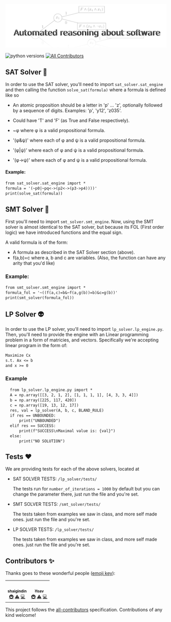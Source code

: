 ![67532 AUTOMATED REASONING ABOUT SOFTWARE](https://github.com/norbit8/automated_reasoning_abt_sw/blob/main/logo.png?raw=true)

<!-- ALL-CONTRIBUTORS-BADGE:START - Do not remove or modify this section -->
![python versions](https://img.shields.io/pypi/pyversions/firebase?style=flat-square)
<space>
[![All Contributors](https://img.shields.io/badge/all_contributors-2-orange.svg?style=flat-square)](#contributors-)
<!-- ALL-CONTRIBUTORS-BADGE:END -->

## SAT Solver :robot:
In order to use the SAT solver, you'll need to import `sat_solver.sat_engine` and then calling the function `solve_sat(formula)` where 
a formula is defined like so
- An atomic proposition should be a letter in 'p' ... 'z', optionally followed by a sequence of digits. Examples: 'p', 'y12', 'z035'.

- Could have 'T' and 'F' (as True and False respectively).

- ~φ where φ is a valid propositional formula.

- '(φ&ψ)' where each of φ and ψ is a valid propositional formula.

- '(φ|ψ)' where each of φ and ψ is a valid propositional formula.

- '(φ->ψ)' where each of φ and ψ is a valid propositional formula.

#### Example:
  ```
  from sat_solver.sat_engine import *
  formula = '(~p0|~pq<->(p2<->(p3->p4))))'
  print(solve_sat(formula))
  ```
## SMT Solver :ghost:
First you'll need to import `smt_solver.smt_engine`.
Now, using the SMT solver is almost identical to the SAT solver,
but because its FOL (First order logic) we have introduced functions and the equal sign.

A valid formula is of the form:

- A formula as described in the SAT Solver section (above).
- f(a,b)=c where a, b and c are variables. (Also, the function can have any arity that you'd like)

### Example:
  ```
  from smt_solver.smt_engine import *
  formula_fol = '~((f(a,c)=b&~f(a,g(b))=b)&c=g(b))'
  print(smt_solver(formula_fol))
  ```

## LP Solver :alien:
In order to use the LP solver, you'll need to import `lp_solver.lp_engine.py`.
Then, you'll need to provide the engine with an Linear programming problem in a form of matricies, and vectors.
Specifically we're accepting linear program in the form of: 
  
  ```
  Maximize Cx
  s.t. Ax <= b
  and x >= 0
  ```
### Example
  ```
    from lp_solver.lp_engine.py import *
    A = np.array([[3, 2, 1, 2], [1, 1, 1, 1], [4, 3, 3, 4]])
    b = np.array([225, 117, 420])
    c = np.array([19, 13, 12, 17])
    res, val = lp_solver(A, b, c, BLAND_RULE)
    if res == UNBOUNDED:
        print("UNBOUNDED")
    elif res == SUCCESS:
        print(f"SUCCESS\nMaximal value is: {val}")
    else:
        print("NO SOLUTION")
  ```
## Tests :heart:
We are providing tests for each of the above solvers, located at

- SAT SOLVER TESTS: `/lp_solver/tests/`

  The tests run for `number_of_iterations = 1000` by default but you can change the parameter there, just run the file and you're set. 
- SMT SOLVER TESTS: `/smt_solver/tests/`

  The tests taken from examples we saw in class, and more self made ones. just run the file and you're set.
- LP SOLVER TESTS: `/lp_solver/tests/`

  The tests taken from examples we saw in class, and more self made ones. just run the file and you're set.


## Contributors ✨

Thanks goes to these wonderful people ([emoji key](https://allcontributors.org/docs/en/emoji-key)):

<!-- ALL-CONTRIBUTORS-LIST:START - Do not remove or modify this section -->
<!-- prettier-ignore-start -->
<!-- markdownlint-disable -->
<table>
  <tr>
    <td align="center"><a href="https://github.com/shaigindin"><img src="https://avatars.githubusercontent.com/u/49125116?v=4?s=100" width="100px;" alt=""/><br /><sub><b>shaigindin</b></sub></a><br /><a href="#infra-shaigindin" title="Infrastructure (Hosting, Build-Tools, etc)">🚇</a> <a href="https://github.com/norbit8/automated_reasoning_abt_sw/commits?author=shaigindin" title="Tests">⚠️</a> <a href="https://github.com/norbit8/automated_reasoning_abt_sw/commits?author=shaigindin" title="Code">💻</a></td>
    <td align="center"><a href="https://github.com/norbit8"><img src="https://avatars.githubusercontent.com/u/18491183?v=4?s=100" width="100px;" alt=""/><br /><sub><b>Yoav</b></sub></a><br /><a href="#infra-norbit8" title="Infrastructure (Hosting, Build-Tools, etc)">🚇</a> <a href="https://github.com/norbit8/automated_reasoning_abt_sw/commits?author=norbit8" title="Tests">⚠️</a> <a href="https://github.com/norbit8/automated_reasoning_abt_sw/commits?author=norbit8" title="Code">💻</a></td>
  </tr>
</table>

<!-- markdownlint-restore -->
<!-- prettier-ignore-end -->

<!-- ALL-CONTRIBUTORS-LIST:END -->

This project follows the [all-contributors](https://github.com/all-contributors/all-contributors) specification. Contributions of any kind welcome!
